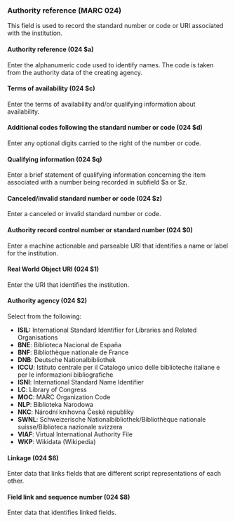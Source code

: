 ### Authority reference (MARC 024)

This field is used to record the standard number or code or URI associated with the institution.

#### Authority reference (024 $a)

Enter the alphanumeric code used to identify names. The code is taken from the authority data of the creating agency.

#### Terms of availability (024 $c)  

Enter the terms of availability and/or qualifying information about availability.

#### Additional codes following the standard number or code (024 $d)

Enter any optional digits carried to the right of the number or code.

#### Qualifying information (024 $q)  

Enter a brief statement of qualifying information concerning the item associated with a number being recorded in subfield $a or $z.

#### Canceled/invalid standard number or code (024 $z)

Enter a canceled or invalid standard number or code.

#### Authority record control number or standard number (024 $0)  

Enter a machine actionable and parseable URI that identifies a name or label for the institution.

#### Real World Object URI (024 $1)  

Enter the URI that identifies the institution.

#### Authority agency (024 $2)

Select from the following:

- **ISIL:** International Standard Identifier for Libraries and Related Organisations
- **BNE**: Biblioteca Nacional de España
- **BNF**: Bibliothèque nationale de France
- **DNB**: Deutsche Nationalbibliothek
- **ICCU**: Istituto centrale per il Catalogo unico delle biblioteche italiane e per le informazioni bibliografiche
- **ISNI**: International Standard Name Identifier
- **LC**: Library of Congress
- **MOC**: MARC Organization Code
- **NLP**: Biblioteka Narodowa
- **NKC**: Národní knihovna České republiky
- **SWNL**: Schweizerische Nationalbibliothek/Bibliothèque nationale suisse/Biblioteca nazionale svizzera
- **VIAF**: Virtual International Authority File
- **WKP**: Wikidata (Wikipedia)  

#### Linkage (024 $6)

Enter data that links fields that are different script representations of each other.

#### Field link and sequence number (024 $8)

Enter data that identifies linked fields.
